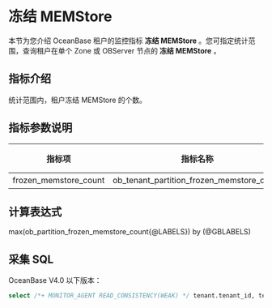 # 冻结 MEMStore

本节为您介绍 OceanBase 租户的监控指标 **冻结 MEMStore** 。您可指定统计范围，查询租户在单个 Zone 或 OBServer 节点的 **冻结 MEMStore** 。

## 指标介绍

统计范围内，租户冻结 MEMStore 的个数。

## 指标参数说明

|   **指标项**   |         指标名称          | **单位** |
|-------------|-----------------------|--------|
| frozen_memstore_count | ob_tenant_partition_frozen_memstore_count | 个      |

## 计算表达式

max(ob_partition_frozen_memstore_count{@LABELS}) by (@GBLABELS)

## 采集 SQL

OceanBase V4.0 以下版本：

  ```sql
  select /*+ MONITOR_AGENT READ_CONSISTENCY(WEAK) */ tenant.tenant_id, tenant.tenant_name, case when max(stat.cnt) is null then 0 else max(stat.cnt) end as cnt from __all_tenant tenant left join (select tenant_id, count(*) cnt, table_id, partition_id from __all_virtual_tenant_memstore_allocator_info where mt_is_frozen=1 group by tenant_id,table_id,partition_id) stat on tenant.tenant_id=stat.tenant_id group by tenant.tenant_id, tenant.tenant_name
  ```
